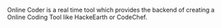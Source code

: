 Online Coder is a real time tool which provides the backend of creating a Online Coding Tool like HackeEarth or CodeChef.
